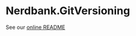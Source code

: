 Nerdbank.GitVersioning
======================

See our [online README](https://github.com/AArnott/Nerdbank.GitVersioning/blob/master/readme.md)
